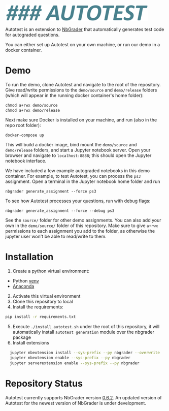 <img src="docs/autotest.png" width="450"/> 

Autotest is an extension to [NbGrader](https://github.com/jupyter/nbgrader) that 
automatically generates test code for autograded questions.

You can either set up Autotest on your own machine, or run our demo 
in a docker container.

# Demo
To run the demo, clone Autotest and navigate to the root of the repository.
Give read/write permissions to the `demo/source` and `demo/release` folders
(which will appear in the running docker container's home folder):
```
chmod a+rwx demo/source
chmod a+rwx demo/release
```

Next make sure Docker is installed on your machine, and run (also in the repo root folder):
```
docker-compose up
```
This will build a docker image, bind mount the `demo/source` and `demo/release` folders,
and start a Jupyter notebook server. Open your browser and navigate to `localhost:8888`; 
this should open the Jupyter notebook interface.

We have included a few example autograded notebooks in this demo container.
For example, to test Autotest, you can process the `ps3` assignment.
Open a terminal in the Jupyter notebook home folder and run
```
nbgrader generate_assignment --force ps3
```
To see how Autotest processes your questions, run with debug flags:
```
nbgrader generate_assignment --force --debug ps3
```
See the `source/` folder for other demo assignments. You can also add your own in the `demo/source/` folder 
of this repository. Make sure to give `a+rwx` permissions to each assignment you add to the folder, 
as otherwise the jupyter user won't be able to read/write to them.

# Installation
1. Create a python virtual environment:
  * Python [venv](https://docs.python.org/3/tutorial/venv.html)
  * [Anaconda](https://www.anaconda.com/)
2. Activate this virtual environment
3. Clone this repository to local
4. Install the requirements:
  ```bash
  pip install -r requirements.txt 
  ```
5. Execute `./install_autotest.sh` under the root of this repository, it will automatically install `autotest generation` module over the nbgrader package
6. Install extensions
  ```bash
    jupyter nbextension install --sys-prefix --py nbgrader --overwrite
    jupyter nbextension enable --sys-prefix --py nbgrader
    jupyter serverextension enable --sys-prefix --py nbgrader
  ```

# Repository Status
Autotest currently supports NbGrader version [0.6.2](https://pypi.org/project/nbgrader/).
An updated version of Autotest for the newest version of NbGrader is under development.
